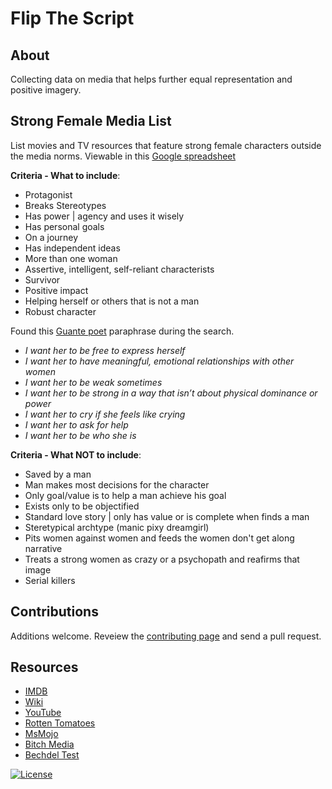 Flip The Script
==================

About
-----------------
Collecting data on media that helps further equal representation and positive imagery.


Strong Female Media List
-----------------

List movies and TV resources that feature strong female characters outside the media norms. 
Viewable in this [Google spreadsheet](https://docs.google.com/spreadsheets/d/1TEHnaoRE2NrXFrPicPc4chgQC7EVrxRG1TnRjRVBk1Y/edit?usp=sharing)

**Criteria - What to include**:

- Protagonist
- Breaks Stereotypes
- Has power | agency and uses it wisely
- Has personal goals 
- On a journey
- Has independent ideas
- More than one woman
- Assertive, intelligent, self-reliant characterists
- Survivor
- Positive impact
- Helping herself or others that is not a man
- Robust character

Found this [Guante poet](https://www.newstatesman.com/culture/2013/08/i-hate-strong-female-characters) paraphrase during the search.
- *I want her to be free to express herself*
- *I want her to have meaningful, emotional relationships with other women*
- *I want her to be weak sometimes*
- *I want her to be strong in a way that isn’t about physical dominance or power*
- *I want her to cry if she feels like crying*
- *I want her to ask for help*
- *I want her to be who she is*

**Criteria - What NOT to include**:

- Saved by a man
- Man makes most decisions for the character
- Only goal/value is to help a man achieve his goal 
- Exists only to be objectified
- Standard love story | only has value or is complete when finds a man
- Steretypical archtype (manic pixy dreamgirl)
- Pits women against women and feeds the women don't get along narrative
- Treats a strong women as crazy or a psychopath and reafirms that image  
- Serial killers


Contributions
-----------------
Additions welcome. Reveiew the [contributing page](CONTRIBUTING.md) and send a pull request.


Resources
-----------------
- [IMDB](https://www.imdb.com/)
- [Wiki](https://en.wikipedia.org/wiki/Lists_of_films)
- [YouTube](https://www.youtube.com/)
- [Rotten Tomatoes](https://www.rottentomatoes.com/)
- [MsMojo](https://www.youtube.com/channel/UC3rLoj87ctEHCcS7BuvIzkQ)
- [Bitch Media](https://www.bitchmedia.org/)
- [Bechdel Test](https://bechdeltest.com/)


[![License](https://img.shields.io/badge/License-Apache%202.0-blue.svg)](https://github.com/nyghtowl/mixed-tape/blob/master/LICENSE)


